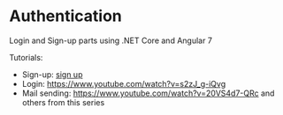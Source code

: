 # Authentication
Login and Sign-up parts using .NET Core and Angular 7

Tutorials:
- Sign-up: <a href="https://www.youtube.com/watch?v=9WVG-tXl7XA">sign up</a>
- Login: https://www.youtube.com/watch?v=s2zJ_g-iQvg
- Mail sending: https://www.youtube.com/watch?v=20VS4d7-QRc and others from this series
